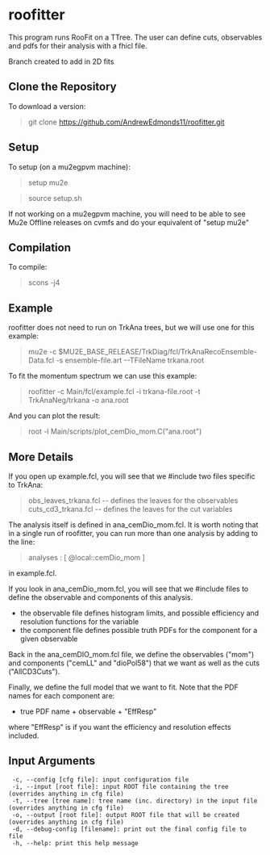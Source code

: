 # roofitter
This program runs RooFit on a TTree. The user can define cuts, observables and pdfs for their analysis with a fhicl file.

Branch created to add in 2D fits

## Clone the Repository
To download a version:
> git clone https://github.com/AndrewEdmonds11/roofitter.git

## Setup
To setup (on a mu2egpvm machine):
> setup mu2e

> source setup.sh

If not working on a mu2egpvm machine, you will need to be able to see Mu2e Offline releases on cvmfs and do your equivalent of "setup mu2e"

## Compilation
To compile:
> scons -j4

## Example
roofitter does not need to run on TrkAna trees, but we will use one for this example:
> mu2e -c $MU2E_BASE_RELEASE/TrkDiag/fcl/TrkAnaRecoEnsemble-Data.fcl -s ensemble-file.art --TFileName trkana.root

To fit the momentum spectrum we can use this example:
> roofitter -c Main/fcl/example.fcl -i trkana-file.root -t TrkAnaNeg/trkana -o ana.root

And you can plot the result:
> root -l  Main/scripts/plot_cemDio_mom.C\(\"ana.root\"\)

## More Details
If you open up example.fcl, you will see that we #include two files specific to TrkAna:
> obs_leaves_trkana.fcl -- defines the leaves for the observables
> cuts_cd3_trkana.fcl -- defines the leaves for the cut variables

The analysis itself is defined in ana_cemDio_mom.fcl. It is worth noting that in a single run of roofitter, you can run more than one analysis by adding to the line:
> analyses : [ @local::cemDio_mom ]

in example.fcl.

If you look in ana_cemDio_mom.fcl, you will see that we #include files to define the observable and components of this analysis. 
 * the observable file defines histogram limits, and possible efficiency and resolution functions for the variable
 * the component file defines possible truth PDFs for the component for a given observable

Back in the ana_cemDIO_mom.fcl file, we define the observables ("mom") and components ("cemLL" and "dioPol58") that we want as well as the cuts ("AllCD3Cuts").

Finally, we define the full model that we want to fit. Note that the PDF names for each component are:
 * true PDF name + observable + "EffResp"

where "EffResp" is if you want the efficiency and resolution effects included.

## Input Arguments
     -c, --config [cfg file]: input configuration file
     -i, --input [root file]: input ROOT file containing the tree (overrides anything in cfg file)
     -t, --tree [tree name]: tree name (inc. directory) in the input file (overrides anything in cfg file)
     -o, --output [root file]: output ROOT file that will be created (overrides anything in cfg file)
     -d, --debug-config [filename]: print out the final config file to file
     -h, --help: print this help message

